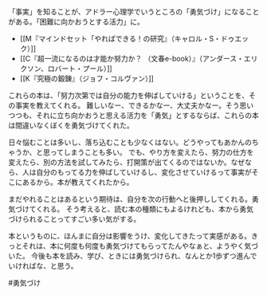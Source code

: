 「事実」を知ることが、アドラー心理学でいうところの「勇気づけ」になることがある。「困難に向かおうとする活力」に。

- [[M『マインドセット「やればできる！の研究』（キャロル・S・ドゥエック）]]
- [[C『超一流になるのは才能か努力か？ （文春e-book）』（アンダース・エリクソン、ロバート・プール）]]
- [[K『究極の鍛錬』（ジョフ・コルヴァン）]]

これらの本は、「努力次第では自分の能力を伸ばしていける」ということを、その事実を教えてくれる。
難しいなー、できるかなー、大丈夫かなー。そう思いつつも、それに立ち向かおうと思える活力を「勇気」とするならば、これらの本は間違いなくぼくを勇気づけてくれた。

日々悩むことは多いし、落ち込むことも少なくはない。どうやってもあかんのちゃうか、と思ってしまうことも多い。
でも、やり方を変えたら、努力の仕方を変えたら、別の方法を試してみたら、打開策が出てくるのではないか。なぜなら、人は自分のもってる力を伸ばしていけるし、変化させていけるって事実がそこにあるから。本が教えてくれたから。

まだやれることはあるという期待は、自分を次の行動へと後押ししてくれる。勇気づけてくれる。
そう考えると、読む本の種類にもよるけれども、本から勇気づけられることってすごい多い気がする。

本というものに、ほんまに自分は影響をうけ、変化してきたって実感がある。きっとそれは、本に何度も何度も勇気づけてもらってたんやなぁと、ようやく気づいた。
今後も本を読み、学び、ときには勇気づけられ、なんとか1歩ずつ進んでいければな、と思う。

#勇気づけ 